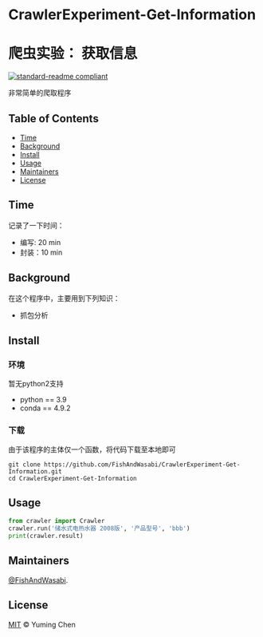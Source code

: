# CrawlerExperiment-Get-Information
# 爬虫实验： 获取信息

[![standard-readme compliant](https://img.shields.io/badge/readme%20style-standard-brightgreen.svg?style=flat-square)](https://github.com/RichardLitt/standard-readme)

非常简单的爬取程序

## Table of Contents

- [Time](#time)
- [Background](#background)
- [Install](#install)
- [Usage](#usage)
- [Maintainers](#maintainers)
- [License](#license)

## Time

记录了一下时间：
- 编写: 20 min
- 封装：10 min


## Background

在这个程序中，主要用到下列知识：

- 抓包分析

## Install

### 环境

暂无python2支持
- python == 3.9
- conda == 4.9.2



### 下载

由于该程序的主体仅一个函数，将代码下载至本地即可

```
git clone https://github.com/FishAndWasabi/CrawlerExperiment-Get-Information.git
cd CrawlerExperiment-Get-Information
```


## Usage

```python
from crawler import Crawler
crawler.run('储水式电热水器 2008版', '产品型号', 'bbb')
print(crawler.result)
```

## Maintainers

[@FishAndWasabi](https://github.com/FishAndWasabi).



## License

[MIT](LICENSE) © Yuming Chen